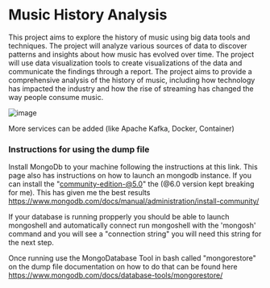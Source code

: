 # Music History Analysis

This project aims to explore the history of music using big data tools and techniques. The project will analyze various sources of data to discover patterns and insights about how music has evolved over time. The project will use data visualization tools to create visualizations of the data and communicate the findings through a report. The project aims to provide a comprehensive analysis of the history of music, including how technology has impacted the industry and how the rise of streaming has changed the way people consume music.



![image](https://user-images.githubusercontent.com/131318689/233862926-3cc56afb-63c3-4c17-a25b-17ea1423cf01.png)



More services can be added (like Apache Kafka, Docker, Container)



### Instructions for using the dump file

Install MongoDb to your machine following the instructions at this link.
This page also has instructions on how to launch an mongodb instance.
If you can install the "community-edition-@5.0" the (@6.0 version kept breaking for me).
This has given me the best results 
https://www.mongodb.com/docs/manual/administration/install-community/

If your database is running propperly you should be able to launch mongoshell and automatically connect 
run mongoshell with the 'mongosh' command and you will see a "connection string" you will need this string for the next step.

Once running use the MongoDatabase Tool in bash called "mongorestore" on the dump file 
documentation on how to do that can be found here
https://www.mongodb.com/docs/database-tools/mongorestore/





